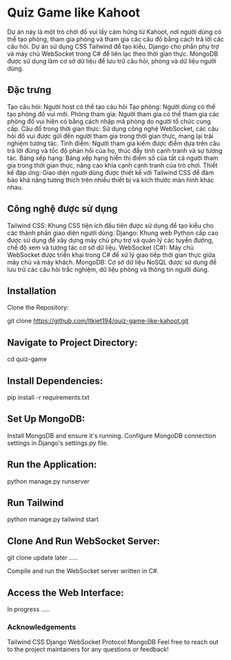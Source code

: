 #  Quiz Game like Kahoot
Dự án này là một trò chơi đố vui lấy cảm hứng từ Kahoot, nơi người dùng có thể tạo phòng, tham gia phòng và tham gia các câu đố bằng cách trả lời các câu hỏi. Dự án sử dụng CSS Tailwind để tạo kiểu, Django cho phần phụ trợ và máy chủ WebSocket trong C# để liên lạc theo thời gian thực. MongoDB được sử dụng làm cơ sở dữ liệu để lưu trữ câu hỏi, phòng và dữ liệu người dùng.

## Đặc trưng
Tạo câu hỏi: Người host có thể tạo câu hỏi
Tạo phòng: Người dùng có thể tạo phòng đố vui mới.
Phòng tham gia: Người tham gia có thể tham gia các phòng đố vui hiện có bằng cách nhập mã phòng do người tổ chức cung cấp.
Câu đố trong thời gian thực: Sử dụng công nghệ WebSocket, các câu hỏi đố vui được gửi đến người tham gia trong thời gian thực, mang lại trải nghiệm tương tác.
Tính điểm: Người tham gia kiếm được điểm dựa trên câu trả lời đúng và tốc độ phản hồi của họ, thúc đẩy tính cạnh tranh và sự tương tác.
Bảng xếp hạng: Bảng xếp hạng hiển thị điểm số của tất cả người tham gia trong thời gian thực, nâng cao khía cạnh cạnh tranh của trò chơi.
Thiết kế đáp ứng: Giao diện người dùng được thiết kế với Tailwind CSS để đảm bảo khả năng tương thích trên nhiều thiết bị và kích thước màn hình khác nhau.
## Công nghệ được sử dụng
Tailwind CSS: Khung CSS tiện ích đầu tiên được sử dụng để tạo kiểu cho các thành phần giao diện người dùng.
Django: Khung web Python cấp cao được sử dụng để xây dựng máy chủ phụ trợ và quản lý các tuyến đường, chế độ xem và tương tác cơ sở dữ liệu.
WebSocket (C#): Máy chủ WebSocket được triển khai trong C# để xử lý giao tiếp thời gian thực giữa máy chủ và máy khách.
MongoDB: Cơ sở dữ liệu NoSQL được sử dụng để lưu trữ các câu hỏi trắc nghiệm, dữ liệu phòng và thông tin người dùng.

## Installation
Clone the Repository:

git clone https://github.com/ltkiet194/quiz-game-like-kahoot.git

## Navigate to Project Directory:
cd quiz-game
## Install Dependencies:

pip install -r requirements.txt

## Set Up MongoDB:

Install MongoDB and ensure it's running.
Configure MongoDB connection settings in Django's settings.py file.
## Run the Application:
python manage.py runserver

## Run Tailwind
python manage.py tailwind start

## Clone And Run WebSocket Server:
git clone update later .....

Compile and run the WebSocket server written in C#.


## Access the Web Interface:

In progress .....

### Acknowledgements
Tailwind CSS
Django
WebSocket Protocol
MongoDB
Feel free to reach out to the project maintainers for any questions or feedback!







